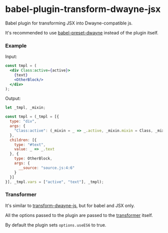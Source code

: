 # babel-plugin-transform-dwayne-jsx

Babel plugin for transforming JSX into Dwayne-compatible js.

It's recommended to use [babel-preset-dwayne](https://github.com/dwaynejs/babel-preset-dwayne)
instead of the plugin itself.

### Example

Input:

```jsx
const tmpl = (
  <div Class:active={active}>
    {text}
    <OtherBlock/>
  </div>
);
```

Output:

```js
let _tmpl, _mixin;

const tmpl = (_tmpl = [{
  type: "div",
  args: {
    "Class:active": (_mixin = _ => _.active, _mixin.mixin = Class, _mixin.__source = "source.js:2:8", _mixin)
  },
  children: [{
    type: "#text",
    value: _ => _.text
  }, {
    type: OtherBlock,
    args: {
      __source: "source.js:4:6"
    }
  }]
}], _tmpl.vars = ["active", "text"], _tmpl);
```

### Transformer

It's similar to [transform-dwayne-js](https://github.com/dwaynejs/transform-dwayne-js),
but for babel and JSX only.

All the options passed to the plugin are passed to the
[transformer](https://github.com/dwaynejs/transform-dwayne-html) itself.

By default the plugin sets `options.useES6` to true.
